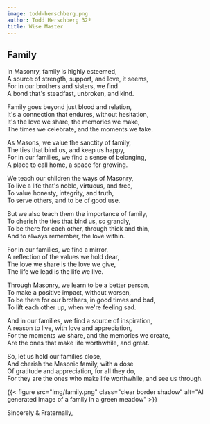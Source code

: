 ```yaml
---
image: todd-herschberg.png
author: Todd Herschberg 32º
title: Wise Master
---
```


## Family

In Masonry, family is highly esteemed,  
A source of strength, support, and love, it seems,  
For in our brothers and sisters, we find  
A bond that's steadfast, unbroken, and kind.

Family goes beyond just blood and relation,  
It's a connection that endures, without hesitation,  
It's the love we share, the memories we make,  
The times we celebrate, and the moments we take.  

As Masons, we value the sanctity of family,  
The ties that bind us, and keep us happy,  
For in our families, we find a sense of belonging,  
A place to call home, a space for growing.

We teach our children the ways of Masonry,  
To live a life that's noble, virtuous, and free,  
To value honesty, integrity, and truth,  
To serve others, and to be of good use. 

But we also teach them the importance of family,  
To cherish the ties that bind us, so grandly,  
To be there for each other, through thick and thin,  
And to always remember, the love within.

For in our families, we find a mirror,  
A reflection of the values we hold dear,  
The love we share is the love we give,  
The life we lead is the life we live.  

Through Masonry, we learn to be a better person,  
To make a positive impact, without worsen,  
To be there for our brothers, in good times and bad,  
To lift each other up, when we're feeling sad.  

And in our families, we find a source of inspiration,  
A reason to live, with love and appreciation,  
For the moments we share, and the memories we create,  
Are the ones that make life worthwhile, and great.  
 
So, let us hold our families close,  
And cherish the Masonic family, with a dose  
Of gratitude and appreciation, for all they do,  
For they are the ones who make life worthwhile, and see us through.

{{< figure src="img/family.png" class="clear border shadow" alt="AI generated image of a family in a green meadow" >}}

Sincerely & Fraternally,
